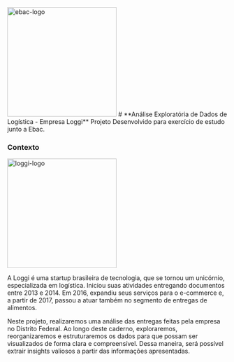<img width="250px" src="https://raw.githubusercontent.com/andre-marcos-perez/ebac-course-utils/main/media/logo/newebac_logo_black_half.png" alt="ebac-logo">
# **Análise Exploratória de Dados de Logística - Empresa Loggi**
Projeto Desenvolvido para exercício de estudo junto a Ebac.

### Contexto
<img width="250px" src="https://upload.wikimedia.org/wikipedia/commons/thumb/6/67/Imagem_Logo_Completo_Azul.png/800px-Imagem_Logo_Completo_Azul.png" alt="loggi-logo"> 

A Loggi é uma startup brasileira de tecnologia, que se tornou um unicórnio, especializada em logística. Iniciou suas atividades entregando documentos entre 2013 e 2014. Em 2016, expandiu seus serviços para o e-commerce e, a partir de 2017, passou a atuar também no segmento de entregas de alimentos.


Neste projeto, realizaremos uma análise das entregas feitas pela empresa no Distrito Federal. Ao longo deste caderno, exploraremos, reorganizaremos e estruturaremos os dados para que possam ser visualizados de forma clara e compreensível. Dessa maneira, será possível extrair insights valiosos a partir das informações apresentadas.
